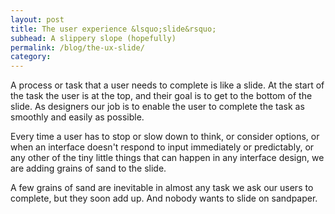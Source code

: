 ```yaml
---
layout: post
title: The user experience &lsquo;slide&rsquo;
subhead: A slippery slope (hopefully)
permalink: /blog/the-ux-slide/
category: 
---
```


A process or task that a user needs to complete is like a slide. At the start of the task the user is at the top, and their goal is to get to the bottom of the slide. As designers our job is to enable the user to complete the task as smoothly and easily as possible.

Every time a user has to stop or slow down to think, or consider options, or when an interface doesn&#39;t respond to input immediately or predictably, or any other of the tiny little things that can happen in any interface design, we are adding grains of sand to the slide. 

A few grains of sand are inevitable in almost any task we ask our users to complete, but they soon add up. And nobody wants to slide on sandpaper.
